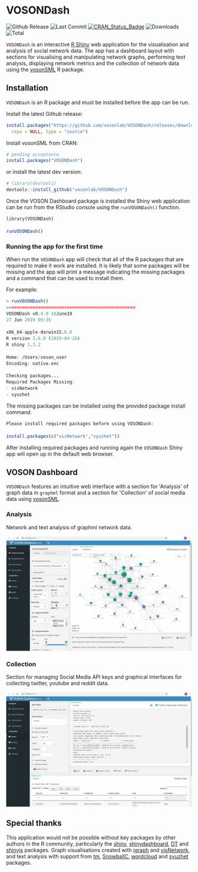 # VOSONDash
![Github Release](https://img.shields.io/github/release-pre/vosonlab/VOSONDash.svg?logo=github&colorB=yellow)
![Last Commit](https://img.shields.io/github/last-commit/vosonlab/VOSONDash.svg)
[![CRAN_Status_Badge](https://www.r-pkg.org/badges/version/VOSONDash)](https://CRAN.R-project.org/package=VOSONDash)
![Downloads](https://cranlogs.r-pkg.org/badges/VOSONDash)
![Total](https://cranlogs.r-pkg.org/badges/grand-total/VOSONDash)

`VOSONDash` is an interactive [R Shiny](https://shiny.rstudio.com/) web application for the visualisation and analysis of social network data. The app has a dashboard layout with sections for visualising and manipulating network graphs, performing text analysis, displaying network metrics and the collection of network data using the [vosonSML](https://github.com/vosonlab/vosonSML) R package.

## Installation

`VOSONDash` is an R package and must be installed before the app can be run.

Install the latest Github release:
```R
install.packages("https://github.com/vosonlab/VOSONDash/releases/download/v0.4.2/VOSONDash-0.4.2.tar.gz", 
  repo = NULL, type = "source")
```

Install vosonSML from CRAN:
```R
# pending acceptance
install.packages("VOSONDash")
```

or install the latest dev version:
```R
# library(devtools)
devtools::install_github("vosonlab/VOSONDash")
```

Once the VOSON Dashboard package is installed the Shiny web application can be run from the RStudio console using the `runVOSONDash()` function.

```R
library(VOSONDash)

runVOSONDash()
```

### Running the app for the first time

When run the `VOSONDash` app will check that all of the R packages that are required to make it work are installed. It is likely that some packages will be missing and the app will print a message indicating the missing packages and a command that can be used to install them.

For example:

```R
> runVOSONDash()
=================================================
VOSONDash v0.4.0 16June19 
27 Jun 2019 09:35

x86_64-apple-darwin15.6.0 
R version 3.6.0 (2019-04-26)
R shiny 1.3.2 

Home: /Users/voson_user
Encoding: native.enc 

Checking packages...
Required Packages Missing:
- visNetwork
- syuzhet
```

The missing packages can be installed using the provided package install command.

```R
Please install required packages before using VOSONDash:

install.packages(c("visNetwork","syuzhet"))
```

After installing required packages and running again the `VOSONDash` Shiny app will open up in the default web browser.

## VOSON Dashboard

`VOSONDash` features an intuitive web interface with a section for 'Analysis' of graph data in `graphml` format and a section for 'Collection' of social media data using [vosonSML](https://github.com/vosonlab/vosonSML).

### Analysis

Network and text analysis of graphml network data.  

![VOSONDash Network Graphs Analysis](man/figures/network-graphs-1420x880.jpg)

### Collection

Section for managing Social Media API keys and graphical interfaces for collecting twitter, youtube and reddit data.

![VOSONDash Twitter Collection](man/figures/collection-twitter-1420x880.jpg)

## Special thanks

This application would not be possible without key packages by other authors in the R community, particularly the [shiny](https://github.com/rstudio/shiny), [shinydashboard](https://github.com/rstudio/shinydashboard), [DT](https://github.com/rstudio/DT) and [shinyjs](https://github.com/daattali/shinyjs) packages. Graph visualisations created with [igraph](https://github.com/igraph/rigraph) and [visNetwork](https://github.com/datastorm-open/visNetwork), and text analysis with support from [tm](https://cran.r-project.org/web/packages/tm/index.html), [SnowballC](https://cran.r-project.org/web/packages/SnowballC/index.html), [wordcloud](https://cran.r-project.org/web/packages/wordcloud/index.html) and [syuzhet](https://cran.r-project.org/web/packages/syuzhet/index.html) packages.